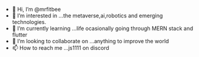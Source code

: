 - 👋 Hi, I’m @mrfitbee
- 👀 I’m interested in ...the metaverse,ai,robotics and emerging technologies.
- 🌱 I’m currently learning ...life ocasionally going through MERN stack and flutter
- 💞️ I’m looking to collaborate on ...anything to improve the world
- 📫 How to reach me ...js1111 on discord

<!---
mrfitbee/mrfitbee is a ✨ special ✨ repository because its `README.md` (this file) appears on your GitHub profile.
You can click the Preview link to take a look at your changes.
--->

